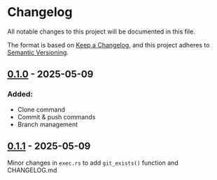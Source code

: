 # Changelog

All notable changes to this project will be documented in this file.

The format is based on [Keep a Changelog](https://keepachangelog.com/en/1.0.0/), and this project adheres to [Semantic Versioning](https://semver.org/spec/v2.0.0.html).

## [0.1.0] - 2025-05-09

### Added:

- Clone command
- Commit & push commands
- Branch management

## [0.1.1] - 2025-05-09

Minor changes in `exec.rs` to add `git_exists()` function and CHANGELOG.md

[0.1.0]: https://github.com/ItsMeViipeR/gitwarp/releases/tag/v0.1.0
[0.1.1]: https://github.com/ItsMeViipeR/gitwarp/releases/tag/v0.1.1
